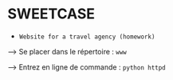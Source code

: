 # SWEETCASE

- ``Website for a travel agency (homework)``


--> Se placer dans le répertoire : ``www``

--> Entrez en ligne de commande : ```python httpd```
